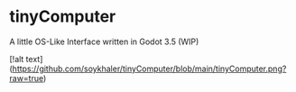 # tinyComputer
A little OS-Like Interface written in Godot 3.5 (WIP)


[!alt text] (https://github.com/soykhaler/tinyComputer/blob/main/tinyComputer.png?raw=true)


